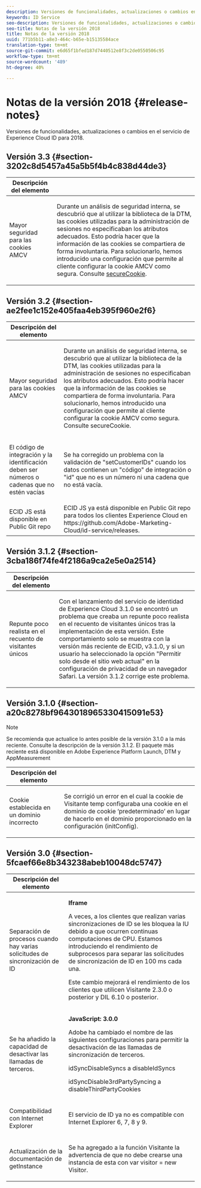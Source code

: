 ```yaml
---
description: Versiones de funcionalidades, actualizaciones o cambios en el servicio de identidad de Experience Cloud para 2018.
keywords: ID Service
seo-description: Versiones de funcionalidades, actualizaciones o cambios en el servicio de Experience Cloud ID para 2018.
seo-title: Notas de la versión 2018
title: Notas de la versión 2018
uuid: 771b5b11-a8e3-464c-b65e-b15135584ace
translation-type: tm+mt
source-git-commit: e6d65f1bfed187d7440512e8f3c2de0550506c95
workflow-type: tm+mt
source-wordcount: '489'
ht-degree: 40%

---
```



# Notas de la versión 2018 {#release-notes}

Versiones de funcionalidades, actualizaciones o cambios en el servicio de Experience Cloud ID para 2018.

## Versión 3.3 {#section-3202c8d5457a45a5b5f4b4c838d44de3}

<table id="table_201417BD540E4EE69911AABE9BF77509"> 
 <thead> 
  <tr> 
   <th colname="col1" class="entry"> Descripción del elemento </th> 
   <th colname="col2" class="entry"> </th> 
  </tr>
 </thead>
 <tbody> 
  <tr> 
   <td colname="col1"> <p>Mayor seguridad para las cookies AMCV </p> </td> 
   <td colname="col2"> <p>Durante un análisis de seguridad interna, se descubrió que al utilizar la biblioteca de la DTM, las cookies utilizadas para la administración de sesiones no especificaban los atributos adecuados. Esto podría hacer que la información de las cookies se compartiera de forma involuntaria. Para solucionarlo, hemos introducido una configuración que permite al cliente configurar la cookie AMCV como segura. Consulte <a href="/help/library/function-vars/securecookie.md" format="https" scope="external">secureCookie</a>. </p> </td> 
  </tr> 
 </tbody> 
</table>

## Versión 3.2 {#section-ae2fee1c152e405faa4eb395f960e2f6}

<table id="table_6546F5C74E4742E4B5E9793BCEAB66FA"> 
 <thead> 
  <tr> 
   <th colname="col1" class="entry"> Descripción del elemento </th> 
   <th colname="col2" class="entry"> </th> 
  </tr>
 </thead>
 <tbody> 
  <tr> 
   <td colname="col1"> <p>Mayor seguridad para las cookies AMCV </p> </td> 
   <td colname="col2"> <p>Durante un análisis de seguridad interna, se descubrió que al utilizar la biblioteca de la DTM, las cookies utilizadas para la administración de sesiones no especificaban los atributos adecuados. Esto podría hacer que la información de las cookies se compartiera de forma involuntaria. Para solucionarlo, hemos introducido una configuración que permite al cliente configurar la cookie AMCV como segura. Consulte secureCookie. </p> </td> 
  </tr> 
  <tr> 
   <td colname="col1"> <p>El código de integración y la identificación deben ser números o cadenas que no estén vacías </p> </td> 
   <td colname="col2"> <p>Se ha corregido un problema con la validación de "setCustomerIDs" cuando los datos contienen un "código" de integración o "id" que no es un número ni una cadena que no está vacía. </p> </td> 
  </tr> 
  <tr> 
   <td colname="col1"> ECID JS está disponible en Public Git repo </td> 
   <td colname="col2"> ECID JS ya está disponible en Public Git repo para todos los clientes Experience Cloud en https://github.com/Adobe-Marketing-Cloud/id-service/releases. </td> 
  </tr> 
 </tbody> 
</table>

## Versión 3.1.2 {#section-3cba186f74fe4f2186a9ca2e5e0a2514}

<table id="table_9FA4E20C996746A2A4219C9A0F759AD1"> 
 <thead> 
  <tr> 
   <th colname="col1" class="entry"> Descripción del elemento </th> 
   <th colname="col2" class="entry"> </th> 
  </tr>
 </thead>
 <tbody> 
  <tr> 
   <td colname="col1"> <p>Repunte poco realista en el recuento de visitantes únicos </p> </td> 
   <td colname="col2"> <p>Con el lanzamiento del servicio de identidad de Experience Cloud 3.1.0 se encontró un problema que creaba un repunte poco realista en el recuento de visitantes únicos tras la implementación de esta versión. Este comportamiento solo se muestra con la versión más reciente de ECID, v3.1.0, y si un usuario ha seleccionado la opción "Permitir solo desde el sitio web actual" en la configuración de privacidad de un navegador Safari. La versión 3.1.2 corrige este problema. </p> </td> 
  </tr> 
 </tbody> 
</table>

## Versión 3.1.0 {#section-a20c8278bf9643018965330415091e53}

>[!NOTE]
>
>Se recomienda que actualice lo antes posible de la versión 3.1.0 a la más reciente. Consulte la descripción de la versión 3.1.2. El paquete más reciente está disponible en Adobe Experience Platform Launch, DTM y AppMeasurement

<table id="table_512039AFC4D34038B8F116B71EEEE7F6"> 
 <thead> 
  <tr> 
   <th colname="col1" class="entry"> Descripción del elemento </th> 
   <th colname="col2" class="entry"> </th> 
  </tr>
 </thead>
 <tbody> 
  <tr> 
   <td colname="col1"> <p>Cookie establecida en un dominio incorrecto </p> </td> 
   <td colname="col2"> <p>Se corrigió un error en el cual la cookie de Visitante temp configuraba una cookie en el dominio de cookie ‘predeterminado’ en lugar de hacerlo en el dominio proporcionado en la configuración (initConfig). </p> </td> 
  </tr> 
 </tbody> 
</table>

## Versión 3.0 {#section-5fcaef66e8b343238abeb10048dc5747}

<table id="table_7E9224D6CC924A2DB5119171C9DC5443"> 
 <thead> 
  <tr> 
   <th colname="col1" class="entry"> Descripción del elemento </th> 
   <th colname="col2" class="entry"> </th> 
  </tr>
 </thead>
 <tbody> 
  <tr> 
   <td colname="col1"> <p>Separación de procesos cuando hay varias solicitudes de sincronización de ID </p> </td> 
   <td colname="col2"> <p><b>Iframe</b> </p> <p>A veces, a los clientes que realizan varias sincronizaciones de ID se les bloquea la IU debido a que ocurren continuas computaciones de CPU. Estamos introduciendo el rendimiento de subprocesos para separar las solicitudes de sincronización de ID en 100 ms cada una. </p> <p>Este cambio mejorará el rendimiento de los clientes que utilicen Visitante 2.3.0 o posterior y DIL 6.10 o posterior. </p> </td> 
  </tr> 
  <tr> 
   <td colname="col1"> Se ha añadido la capacidad de desactivar las llamadas de terceros. </td> 
   <td colname="col2"> <p><b>JavaScript: 3.0.0</b> </p> <p>Adobe ha cambiado el nombre de las siguientes configuraciones para permitir la desactivación de las llamadas de sincronización de terceros. </p> <p>idSyncDisableSyncs a disableIdSyncs </p> <p>idSyncDisable3rdPartySyncing a disableThirdPartyCookies </p> </td> 
  </tr> 
  <tr> 
   <td colname="col1"> <p>Compatibilidad con Internet Explorer </p> </td> 
   <td colname="col2"> <p>El servicio de ID ya no es compatible con Internet Explorer 6, 7, 8 y 9. </p> </td> 
  </tr> 
  <tr> 
   <td colname="col1"> <p>Actualización de la documentación de getInstance </p> </td> 
   <td colname="col2"> <p>Se ha agregado a la función Visitante la advertencia de que no debe crearse una instancia de esta con var visitor = new Visitor. </p> </td> 
  </tr> 
 </tbody> 
</table>

